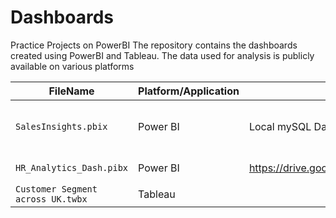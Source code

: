 # Dashboards
Practice Projects on PowerBI
The repository contains the dashboards created using PowerBI and Tableau. The data used for analysis is publicly available on various platforms


| FileName | Platform/Application | Data_Source | Reference |
|----------|----------------------|-------------|-----------|
| `SalesInsights.pbix` | Power BI | Local mySQL Data Tables | [https://www.youtube.com/watch?v=j4xlVLgsmNQ&ab_channel=RishabhMishra](https://youtube.com/playlist?list=PLeo1K3hjS3uva8pk1FI3iK9kCOKQdz1I9&feature=shared) |
| `HR_Analytics_Dash.pibx` | Power BI | https://drive.google.com/drive/folders/18mQalCEyZypeV8TJeP3SME_R6qsCS2Og | https://www.youtube.com/watch?v=j4xlVLgsmNQ&ab_channel=RishabhMishra |
| `Customer Segment across UK.twbx` | Tableau | | |
